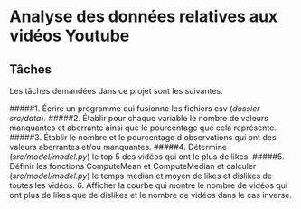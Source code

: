 # Analyse des données relatives aux vidéos Youtube

## Tâches
Les tâches demandées dans ce projet sont les suivantes.

#####1. Écrire un programme qui fusionne les fichiers csv (*dossier src/data*).
#####2. Établir pour chaque variable le nombre de valeurs manquantes et aberrante ainsi que le pourcentage que cela représente.
#####3. Établir le nombre et le pourcentage d'observations qui ont des valeurs aberrantes et/ou manquantes.
#####4. Détermine (*src/model/model.py*) le top 5 des vidéos qui ont le plus de likes. 
#####5. Définir les fonctions ComputeMean et ComputeMedian et calculer (*src/model/model.py*) le temps médian et moyen de likes et dislikes de toutes les vidéos.
6. Afficher la courbe qui montre le nombre de vidéos qui ont plus de likes que de dislikes et le nombre de vidéos dans le cas inverse.



